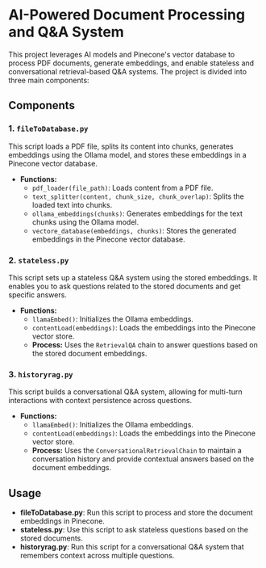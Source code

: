 
# AI-Powered Document Processing and Q&A System

This project leverages AI models and Pinecone's vector database to process PDF documents, generate embeddings, and enable stateless and conversational retrieval-based Q&A systems. The project is divided into three main components:

## Components

### 1. `fileToDatabase.py`
This script loads a PDF file, splits its content into chunks, generates embeddings using the Ollama model, and stores these embeddings in a Pinecone vector database.

- **Functions:**
  - `pdf_loader(file_path)`: Loads content from a PDF file.
  - `text_splitter(content, chunk_size, chunk_overlap)`: Splits the loaded text into chunks.
  - `ollama_embeddings(chunks)`: Generates embeddings for the text chunks using the Ollama model.
  - `vectore_database(embeddings, chunks)`: Stores the generated embeddings in the Pinecone vector database.

### 2. `stateless.py`
This script sets up a stateless Q&A system using the stored embeddings. It enables you to ask questions related to the stored documents and get specific answers.

- **Functions:**
  - `llamaEmbed()`: Initializes the Ollama embeddings.
  - `contentLoad(embeddings)`: Loads the embeddings into the Pinecone vector store.
  - **Process:** Uses the `RetrievalQA` chain to answer questions based on the stored document embeddings.

### 3. `historyrag.py`
This script builds a conversational Q&A system, allowing for multi-turn interactions with context persistence across questions.

- **Functions:**
  - `llamaEmbed()`: Initializes the Ollama embeddings.
  - `contentLoad(embeddings)`: Loads the embeddings into the Pinecone vector store.
  - **Process:** Uses the `ConversationalRetrievalChain` to maintain a conversation history and provide contextual answers based on the document embeddings.



## Usage

- **fileToDatabase.py**: Run this script to process and store the document embeddings in Pinecone.
- **stateless.py**: Use this script to ask stateless questions based on the stored documents.
- **historyrag.py**: Run this script for a conversational Q&A system that remembers context across multiple questions.
